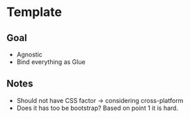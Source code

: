 # Template
## Goal
- Agnostic
- Bind everything as Glue

## Notes
- Should not have CSS factor -> considering cross-platform
- Does it has too be bootstrap? Based on point 1 it is hard.
